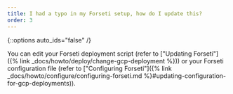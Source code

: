```yaml
---
title: I had a typo in my Forseti setup, how do I update this?
order: 3
---
```

{::options auto_ids="false" /}

You can edit your Forseti deployment script (refer to ["Updating Forseti"]({% link _docs/howto/deploy/change-gcp-deployment %})) or your Forseti configuration file (refer to ["Configuring Forseti"]({% link _docs/howto/configure/configuring-forseti.md %}#updating-configuration-for-gcp-deployments)).
